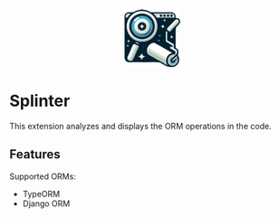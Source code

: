 <div align="center">
<img src="media/logo.png" width="100"/>
</div>

# Splinter

This extension analyzes and displays the ORM operations in the code.

## Features

Supported ORMs:

- TypeORM
- Django ORM

<!-- ## Requirements

If you have any requirements or dependencies, add a section describing those and how to install and configure them. -->
